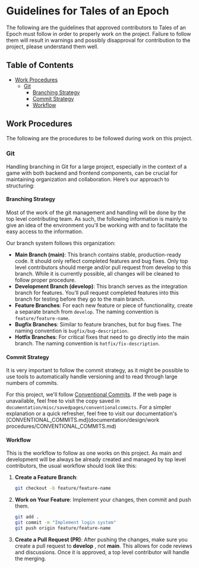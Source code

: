 # Guidelines for Tales of an Epoch

The following are the guidelines that approved contributors to Tales of an Epoch must follow in order to properly work on the project. Failure to follow them will result in warnings and possibly disapproval for contribution to the project, please understand them well.

## Table of Contents

- [Work Procedures](#work-procedures)
  - [Git](#git)
    - [Branching Strategy](#branching-strategy)
    - [Commit Strategy](#commit-strategy)
    - [Workflow](#workflow)

## Work Procedures

The following are the procedures to be followed during work on this project.

### Git

Handling branching in Git for a large project, especially in the context of a game with both backend and frontend components, can be crucial for maintaining organization and collaboration. Here’s our approach to structuring:

#### Branching Strategy

Most of the work of the git management and handling will be done by the top level contributing team. As such, the following information is mainly to give an idea of the environment you'll be working with and to facilitate the easy access to the information.

Our branch system follows this organization:

- **Main Branch (main)**: This branch contains stable, production-ready code. It should only reflect completed features and bug fixes. Only top level contributors should merge and/or pull request from develop to this branch. While it is currently possible, all changes will be cleaned to follow proper procedure.
- **Development Branch (develop)**: This branch serves as the integration branch for features. You’ll pull request completed features into this branch for testing before they go to the main branch.
- **Feature Branches**: For each new feature or piece of functionality, create a separate branch from `develop`. The naming convention is `feature/feature-name`.
- **Bugfix Branches**: Similar to feature branches, but for bug fixes. The naming convention is `bugfix/bug-description`.
- **Hotfix Branches**: For critical fixes that need to go directly into the main branch. The naming convention is `hotfix/fix-description`.

#### Commit Strategy

It is very important to follow the commit strategy, as it might be possible to use tools to automatically handle versioning and to read through large numbers of commits.

For this project, we'll follow [Conventional Commits](https://www.conventionalcommits.org/en/v1.0.0/#specification). If the web page is unavailable, feel free to visit the copy saved in `documentation/misc/savedpages/conventionalcommits`. For a simpler explanation or a quick refresher, feel free to visit our documentation's [CONVENTIONAL_COMMITS.md](documentation/design/work procedures/CONVENTIONAL_COMMITS.md)

#### Workflow

This is the workflow to follow as one works on this project. As main and development will be always be already created and managed by top level contributors, the usual workflow should look like this:

1. **Create a Feature Branch**:
   ```bash
   git checkout -b feature/feature-name
   ```

2. **Work on Your Feature**: Implement your changes, then commit and push them.
   ```bash
   git add .
   git commit -m "Implement login system"
   git push origin feature/feature-name
   ```
   
3. **Create a Pull Request (PR)**: After pushing the changes, make sure you create a pull request to **develop** , not **main**. This allows for code reviews and discussions. Once it is approved, a top level contributor will handle the merging.
